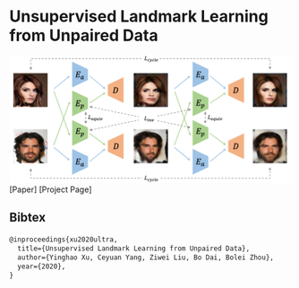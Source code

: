 # Unsupervised Landmark Learning from Unpaired Data

![image](./doc/figures/framework.png)
[Paper]
[Project Page]



## Bibtex
```
@inproceedings{xu2020ultra,
  title={Unsupervised Landmark Learning from Unpaired Data},
  author={Yinghao Xu, Ceyuan Yang, Ziwei Liu, Bo Dai, Bolei Zhou},
  year={2020},
}
```
